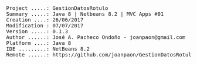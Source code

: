<pre>

Project .....: GestionDatosRotulo
Summary .....: Java 8 | Netbeans 8.2 | MVC Apps #01
Creation ....: 26/06/2017
Modification : 07/07/2017
Version .....: 0.1.3
Author ......: José A. Pacheco Ondoño - joanpaon@gmail.com
Platform ....: Java 8
IDE .........: NetBeans 8.2
Remote ......: https://github.com/joanpaon/GestionDatosRotulo.git

</pre>
